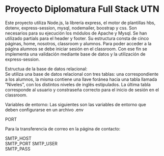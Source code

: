 # Proyecto Diplomatura Full Stack UTN

Este proyecto utiliza Node.js, la librería express, el motor de plantillas hbs, dotenv, express-session, mysql, nodemailer, boostrap y css.
Son necesarios para su ejecución los módulos de Apache y Mysql.
Se han utilizado partials para el header y footer.
Su estructura consta de cinco páginas, home, nosotros, classroom y alumnos.
Para poder acceder a la página alumnos se debe iniciar sesión en el classroom. Con ese fin se implementa una validación mediante base de datos y la utilización de express-session. 

Estructua de la base de datos relacional:  
Se utiliza una base de datos relacional con tres tablas: una correspondiente a los alumnos, la misma contiene una llave foránea hacia una tabla llamada "Niveles", 
con los distintos niveles de inglés estipulados. La última tabla corresponde al usuario y constraseña correcto para el inicio de sesión en el classroom.

Variables de entorno:
Las siguientes son las variables de entorno que deben configurarse en un archivo .env 

PORT 

Para la transferencia de correo en la página de contacto:

SMTP_HOST  
SMTP_PORT 
SMTP_USER  
SMTP_PASS  
